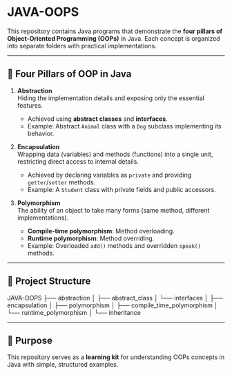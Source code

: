 # JAVA-OOPS

This repository contains Java programs that demonstrate the **four pillars of Object-Oriented Programming (OOPs)** in Java. Each concept is organized into separate folders with practical implementations.

---

## 🔑 Four Pillars of OOP in Java

1. **Abstraction**  
   Hiding the implementation details and exposing only the essential features.  
   - Achieved using **abstract classes** and **interfaces**.  
   - Example: Abstract `Animal` class with a `Dog` subclass implementing its behavior.

2. **Encapsulation**  
   Wrapping data (variables) and methods (functions) into a single unit, restricting direct access to internal details.  
   - Achieved by declaring variables as `private` and providing `getter`/`setter` methods.  
   - Example: A `Student` class with private fields and public accessors.

3. **Polymorphism**  
   The ability of an object to take many forms (same method, different implementations).  
   - **Compile-time polymorphism**: Method overloading.  
   - **Runtime polymorphism**: Method overriding.  
   - Example: Overloaded `add()` methods and overridden `speak()` methods.



---

## 📂 Project Structure

JAVA-OOPS
├── abstraction
│ ├── abstract_class
│ └── interfaces
│
├── encapsulation
│
├── polymorphism
│ ├── compile_time_polymorphism
│ └── runtime_polymorphism
│
└── inheritance 



---

## 🚀 Purpose
This repository serves as a **learning kit** for understanding OOPs concepts in Java with simple, structured examples.
